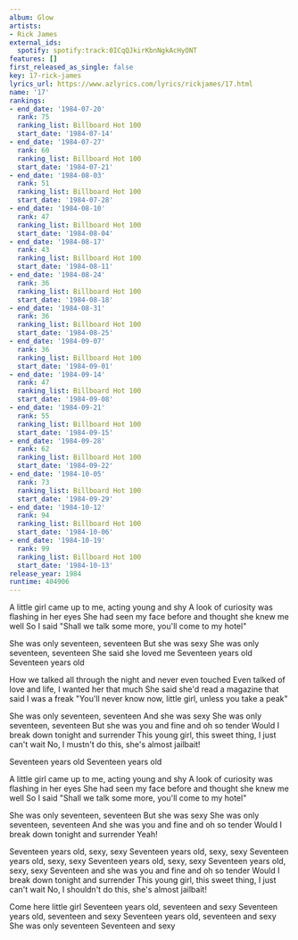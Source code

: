 ```yaml
---
album: Glow
artists:
- Rick James
external_ids:
  spotify: spotify:track:0ICqQJkirKbnNgkAcHyONT
features: []
first_released_as_single: false
key: 17-rick-james
lyrics_url: https://www.azlyrics.com/lyrics/rickjames/17.html
name: '17'
rankings:
- end_date: '1984-07-20'
  rank: 75
  ranking_list: Billboard Hot 100
  start_date: '1984-07-14'
- end_date: '1984-07-27'
  rank: 60
  ranking_list: Billboard Hot 100
  start_date: '1984-07-21'
- end_date: '1984-08-03'
  rank: 51
  ranking_list: Billboard Hot 100
  start_date: '1984-07-28'
- end_date: '1984-08-10'
  rank: 47
  ranking_list: Billboard Hot 100
  start_date: '1984-08-04'
- end_date: '1984-08-17'
  rank: 43
  ranking_list: Billboard Hot 100
  start_date: '1984-08-11'
- end_date: '1984-08-24'
  rank: 36
  ranking_list: Billboard Hot 100
  start_date: '1984-08-18'
- end_date: '1984-08-31'
  rank: 36
  ranking_list: Billboard Hot 100
  start_date: '1984-08-25'
- end_date: '1984-09-07'
  rank: 36
  ranking_list: Billboard Hot 100
  start_date: '1984-09-01'
- end_date: '1984-09-14'
  rank: 47
  ranking_list: Billboard Hot 100
  start_date: '1984-09-08'
- end_date: '1984-09-21'
  rank: 55
  ranking_list: Billboard Hot 100
  start_date: '1984-09-15'
- end_date: '1984-09-28'
  rank: 62
  ranking_list: Billboard Hot 100
  start_date: '1984-09-22'
- end_date: '1984-10-05'
  rank: 73
  ranking_list: Billboard Hot 100
  start_date: '1984-09-29'
- end_date: '1984-10-12'
  rank: 94
  ranking_list: Billboard Hot 100
  start_date: '1984-10-06'
- end_date: '1984-10-19'
  rank: 99
  ranking_list: Billboard Hot 100
  start_date: '1984-10-13'
release_year: 1984
runtime: 404906
---
```

A little girl came up to me, acting young and shy
A look of curiosity was flashing in her eyes
She had seen my face before and thought she knew me well
So I said "Shall we talk some more, you'll come to my hotel"

She was only seventeen, seventeen
But she was sexy
She was only seventeen, seventeen
She said she loved me
Seventeen years old
Seventeen years old

How we talked all through the night and never even touched
Even talked of love and life, I wanted her that much
She said she'd read a magazine that said I was a freak
"You'll never know now, little girl, unless you take a peak"

She was only seventeen, seventeen
And she was sexy
She was only seventeen, seventeen
But she was you and fine and oh so tender
Would I break down tonight and surrender
This young girl, this sweet thing, I just can't wait
No, I mustn't do this, she's almost jailbait!

Seventeen years old
Seventeen years old

A little girl came up to me, acting young and shy
A look of curiosity was flashing in her eyes
She had seen my face before and thought she knew me well
So I said "Shall we talk some more, you'll come to my hotel"

She was only seventeen, seventeen
But she was sexy
She was only seventeen, seventeen
And she was you and fine and oh so tender
Would I break down tonight and surrender
Yeah!

Seventeen years old, sexy, sexy
Seventeen years old, sexy, sexy
Seventeen years old, sexy, sexy
Seventeen years old, sexy, sexy
Seventeen years old, sexy, sexy
Seventeen and she was you and fine and oh so tender
Would I break down tonight and surrender
This young girl, this sweet thing, I just can't wait
No, I shouldn't do this, she's almost jailbait!

Come here little girl
Seventeen years old, seventeen and sexy
Seventeen years old, seventeen and sexy
Seventeen years old, seventeen and sexy
She was only seventeen
Seventeen and sexy
